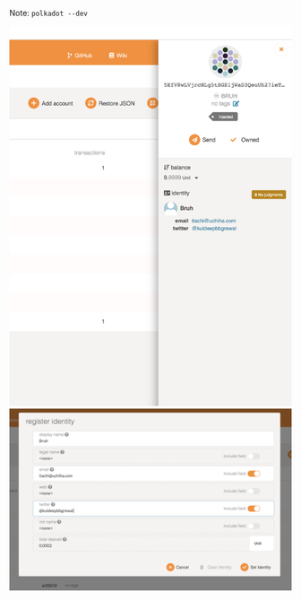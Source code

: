 Note: `polkadot --dev`

<img src="https://github.com/kiok46/hack-polkadot/blob/main/tasks/Set_An_Identity_On_Dev/final.png">

<img src="https://github.com/kiok46/hack-polkadot/blob/main/tasks/Set_An_Identity_On_Dev/add_identity.png">

